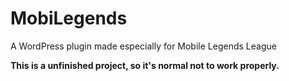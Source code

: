 # MobiLegends
A WordPress plugin made especially for Mobile Legends League

**This is a unfinished project, so it's normal not to work properly.**
